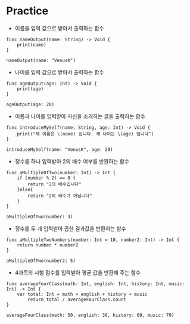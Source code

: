 # Practice
* 이름을 입력 값으로 받아서 출력하는 함수

```
func nameOutput(name: String) -> Void {
	print(name)
}

nameOutput(name: "VenusK")
```

* 나이를 입력 값으로 받아서 출력하는 함수

```
func ageOutput(age: Int) -> Void {
	print(age)
}

ageOutput(age: 20)
```

* 이름과 나이를 입력받아 자신을 소개하는 글을 출력하는 함수

```
func introduceMySelf(name: String, age: Int) -> Void {
	print("제 이름은 \(name) 입니다. 제 나이는 \(age) 입니다")
}

introduceMySelf(name: "VenusK", age: 20)
```

* 정수를 하나 입력받아 2의 배수 여부를 반환하는 함수

```
func aMultipleOfTwo(number: Int) -> Int {
	if (number % 2) == 0 {
		return "2의 배수입니다"
	}else{
		return "2의 배수가 아닙니다"
	}
}

aMultipleOfTwo(number: 3)
```

* 정수를 두 개 입력받아 곱한 결과값을 반환하는 함수

```
func aMultipleTwoNumbers(number: Int = 10, number2: Int) -> Int {
	return number * number2
}

aMultipleOfTwo(number2: 5)
```

* 4과목의 시험 점수를 입력받아 평균 값을 반환해 주는 함수

```
func averageFourClass(math: Int, english: Int, history: Int, music: Int) -> Int {
	var total: Int = math + english + history + music
		return total / averageFourClass.count
}

averageFourClass(math: 50, english: 30, history: 60, music: 70)
```
